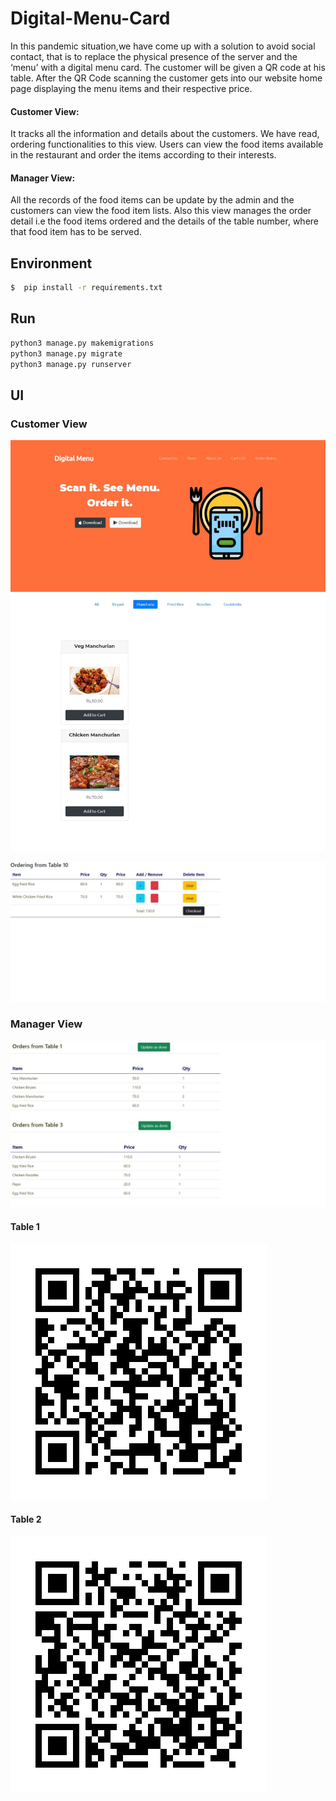 # Digital-Menu-Card

In this pandemic situation,we have come up with a solution to avoid social contact, that is to replace the physical presence of the server and the ‘menu’ with a digital menu card. The customer will be given a QR code at his table. After the QR Code scanning the customer gets into our website home page displaying the menu items and their respective price.

#### Customer View:
It tracks all the information and details about the customers. We have read, ordering functionalities to this view. Users can view the food items available in the restaurant and order the items according to their interests.
#### Manager View:
All the records of the food items can be update by the admin and the customers can view the food item lists. Also this view manages the order detail i.e the food items ordered and the details of the table number, where that food item has to be served. 


## Environment

```sh
$  pip install -r requirements.txt
```


## Run


```python
python3 manage.py makemigrations
python3 manage.py migrate
python3 manage.py runserver
```


## UI

### Customer View

![home](homepage.jpeg)

![cart](cartdetails.jpeg)

### Manager View

![order](ordersdisplay.jpeg)

#### Table 1

![qr1](url_qrcode1.png)

#### Table 2

![qr2](url_qrcode2.png)
